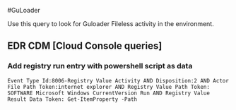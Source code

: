 #GuLoader

Use this query to look for Guloader Fileless activity in the environment.

## EDR CDM [Cloud Console queries]

### Add registry run entry with powershell script as data

~~~
Event Type Id:8006-Registry Value Activity AND Disposition:2 AND Actor File Path Token:internet explorer AND Registry Value Path Token: SOFTWARE Microsoft Windows CurrentVersion Run AND Registry Value Result Data Token: Get-ItemProperty -Path
~~~